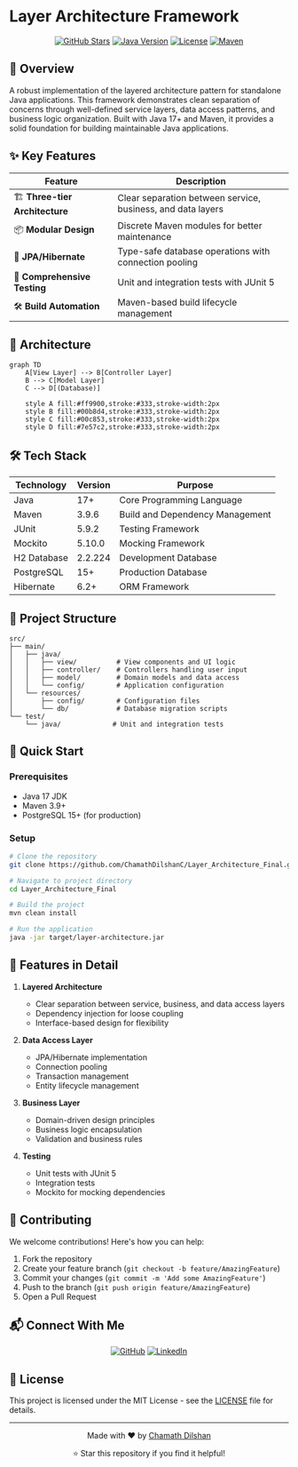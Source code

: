 # Layer Architecture Framework

<div align="center">

[![GitHub Stars](https://img.shields.io/github/stars/ChamathDilshanC/Layer_Architecture_Final?style=for-the-badge&logo=github&color=yellow)](https://github.com/ChamathDilshanC/Layer_Architecture_Final/stargazers)
[![Java Version](https://img.shields.io/badge/Java-17%2B-orange?style=for-the-badge&logo=java)](https://www.oracle.com/java/)
[![License](https://img.shields.io/badge/License-MIT-blue?style=for-the-badge)](LICENSE)
[![Maven](https://img.shields.io/badge/Maven-3.9.6-red?style=for-the-badge&logo=apache-maven)](https://maven.apache.org/)

</div>

## 🚀 Overview

A robust implementation of the layered architecture pattern for standalone Java applications. This framework demonstrates clean separation of concerns through well-defined service layers, data access patterns, and business logic organization. Built with Java 17+ and Maven, it provides a solid foundation for building maintainable Java applications.

## ✨ Key Features

<div align="center">

| Feature | Description |
|---------|------------|
| 🏗️ **Three-tier Architecture** | Clear separation between service, business, and data layers |
| 📦 **Modular Design** | Discrete Maven modules for better maintenance |
| 🔐 **JPA/Hibernate** | Type-safe database operations with connection pooling |
| 🧪 **Comprehensive Testing** | Unit and integration tests with JUnit 5 |
| 🛠️ **Build Automation** | Maven-based build lifecycle management |

</div>

## 🎯 Architecture

```mermaid
graph TD
    A[View Layer] --> B[Controller Layer]
    B --> C[Model Layer]
    C --> D[(Database)]
    
    style A fill:#ff9900,stroke:#333,stroke-width:2px
    style B fill:#00b8d4,stroke:#333,stroke-width:2px
    style C fill:#00c853,stroke:#333,stroke-width:2px
    style D fill:#7e57c2,stroke:#333,stroke-width:2px
```

## 🛠️ Tech Stack

<div align="center">

| Technology | Version | Purpose |
|------------|---------|----------|
| Java | 17+ | Core Programming Language |
| Maven | 3.9.6 | Build and Dependency Management |
| JUnit | 5.9.2 | Testing Framework |
| Mockito | 5.10.0 | Mocking Framework |
| H2 Database | 2.2.224 | Development Database |
| PostgreSQL | 15+ | Production Database |
| Hibernate | 6.2+ | ORM Framework |

</div>

## 📁 Project Structure

```
src/
├── main/
│   ├── java/
│   │   ├── view/          # View components and UI logic
│   │   ├── controller/    # Controllers handling user input
│   │   ├── model/         # Domain models and data access
│   │   └── config/        # Application configuration
│   └── resources/
│       ├── config/        # Configuration files
│       └── db/            # Database migration scripts
└── test/
    └── java/             # Unit and integration tests
```

## 🚀 Quick Start

### Prerequisites

- Java 17 JDK
- Maven 3.9+
- PostgreSQL 15+ (for production)

### Setup

```bash
# Clone the repository
git clone https://github.com/ChamathDilshanC/Layer_Architecture_Final.git

# Navigate to project directory
cd Layer_Architecture_Final

# Build the project
mvn clean install

# Run the application
java -jar target/layer-architecture.jar
```

## 🌟 Features in Detail

1. **Layered Architecture**
   - Clear separation between service, business, and data access layers
   - Dependency injection for loose coupling
   - Interface-based design for flexibility

2. **Data Access Layer**
   - JPA/Hibernate implementation
   - Connection pooling
   - Transaction management
   - Entity lifecycle management

3. **Business Layer**
   - Domain-driven design principles
   - Business logic encapsulation
   - Validation and business rules

4. **Testing**
   - Unit tests with JUnit 5
   - Integration tests
   - Mockito for mocking dependencies

## 🤝 Contributing

We welcome contributions! Here's how you can help:

1. Fork the repository
2. Create your feature branch (`git checkout -b feature/AmazingFeature`)
3. Commit your changes (`git commit -m 'Add some AmazingFeature'`)
4. Push to the branch (`git push origin feature/AmazingFeature`)
5. Open a Pull Request

## 📬 Connect With Me

<div align="center">

[![GitHub](https://img.shields.io/badge/GitHub-ChamathDilshanC-black?style=for-the-badge&logo=github)](https://github.com/ChamathDilshanC)
[![LinkedIn](https://img.shields.io/badge/LinkedIn-Chamath_Dilshan-blue?style=for-the-badge&logo=linkedin)](https://www.linkedin.com/in/chamathdilsahnc/)

</div>

## 📄 License

This project is licensed under the MIT License - see the [LICENSE](LICENSE) file for details.

---

<div align="center">

Made with ❤️ by [Chamath Dilshan](https://github.com/ChamathDilshanC)

⭐ Star this repository if you find it helpful!

</div>
